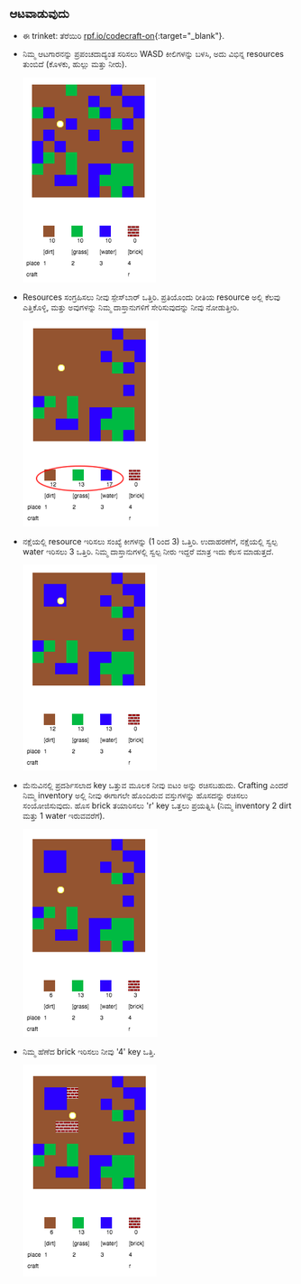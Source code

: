 ## ಆಟವಾಡುವುದು

+ ಈ trinket: ತೆರೆಯಿರಿ [rpf.io/codecraft-on](http://rpf.io/codecraft-on){:target="_blank"}.

+ ನಿಮ್ಮ ಆಟಗಾರನನ್ನು ಪ್ರಪಂಚದಾದ್ಯಂತ ಸರಿಸಲು WASD ಕೀಲಿಗಳನ್ನು ಬಳಸಿ, ಅದು ವಿಭಿನ್ನ resources ತುಂಬಿದೆ (ಕೊಳಕು, ಹುಲ್ಲು ಮತ್ತು ನೀರು).
    
    ![screenshot](images/craft-move.png)

+ Resources ಸಂಗ್ರಹಿಸಲು ನೀವು ಸ್ಪೇಸ್‌ಬಾರ್ ಒತ್ತಿರಿ. ಪ್ರತಿಯೊಂದು ರೀತಿಯ resource ಅಲ್ಲಿ ಕೆಲವು ಎತ್ತಿಕೊಳ್ಳಿ, ಮತ್ತು ಅವುಗಳನ್ನು ನಿಮ್ಮ ದಾಸ್ತಾನುಗಳಿಗೆ ಸೇರಿಸುವುದನ್ನು ನೀವು ನೋಡುತ್ತೀರಿ.
    
    ![screenshot](images/craft-pickup.png)

+ ನಕ್ಷೆಯಲ್ಲಿ resource ಇರಿಸಲು ಸಂಖ್ಯೆ ಕೀಗಳನ್ನು (1 ರಿಂದ 3) ಒತ್ತಿರಿ. ಉದಾಹರಣೆಗೆ, ನಕ್ಷೆಯಲ್ಲಿ ಸ್ವಲ್ಪ water ಇರಿಸಲು 3 ಒತ್ತಿರಿ. ನಿಮ್ಮ ದಾಸ್ತಾನುಗಳಲ್ಲಿ ಸ್ವಲ್ಪ ನೀರು ಇದ್ದರೆ ಮಾತ್ರ ಇದು ಕೆಲಸ ಮಾಡುತ್ತದೆ.
    
    ![screenshot](images/craft-place-water.png)

+ ಮೆನುವಿನಲ್ಲಿ ಪ್ರದರ್ಶಿಸಲಾದ key ಒತ್ತುವ ಮೂಲಕ ನೀವು ಐಟಂ ಅನ್ನು ರಚಿಸಬಹುದು. Crafting ಎಂದರೆ ನಿಮ್ಮ inventory ಅಲ್ಲಿ ನೀವು ಈಗಾಗಲೇ ಹೊಂದಿರುವ ವಸ್ತುಗಳನ್ನು ಹೊಸದನ್ನು ರಚಿಸಲು ಸಂಯೋಜಿಸುವುದು. ಹೊಸ brick ತಯಾರಿಸಲು 'r' key ಒತ್ತಲು ಪ್ರಯತ್ನಿಸಿ (ನಿಮ್ಮ inventory 2 dirt ಮತ್ತು 1 water ಇರುವವರೆಗೆ).
    
    ![ಸ್ಕ್ರೀನ್‍ಶಾಟ್](images/craft-craft-brick.png)

+ ನಿಮ್ಮ ಹೆಣೆದ brick ಇರಿಸಲು ನೀವು '4' key ಒತ್ತಿ.
    
    ![ಸ್ಕ್ರೀನ್‍ಶಾಟ್](images/craft-place-brick.png)